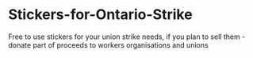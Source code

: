 # Stickers-for-Ontario-Strike
Free to use stickers for your union strike needs, if you plan to sell them - donate part of proceeds to workers organisations and unions
